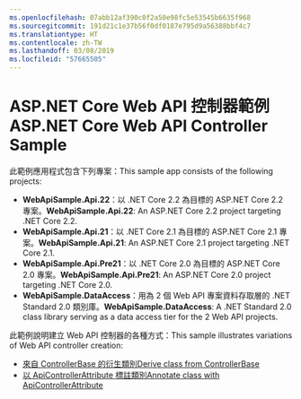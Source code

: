 ```yaml
---
ms.openlocfilehash: 07abb12af390c0f2a50e98fc5e53545b6635f968
ms.sourcegitcommit: 191d21c1e37b56f0df0187e795d9a56388bbf4c7
ms.translationtype: HT
ms.contentlocale: zh-TW
ms.lasthandoff: 03/08/2019
ms.locfileid: "57665505"
---
```

# <a name="aspnet-core-web-api-controller-sample"></a><span data-ttu-id="a1795-101">ASP.NET Core Web API 控制器範例</span><span class="sxs-lookup"><span data-stu-id="a1795-101">ASP.NET Core Web API Controller Sample</span></span>

<span data-ttu-id="a1795-102">此範例應用程式包含下列專案：</span><span class="sxs-lookup"><span data-stu-id="a1795-102">This sample app consists of the following projects:</span></span>

- <span data-ttu-id="a1795-103">**WebApiSample.Api.22**：以 .NET Core 2.2 為目標的 ASP.NET Core 2.2 專案。</span><span class="sxs-lookup"><span data-stu-id="a1795-103">**WebApiSample.Api.22**: An ASP.NET Core 2.2 project targeting .NET Core 2.2.</span></span>
- <span data-ttu-id="a1795-104">**WebApiSample.Api.21**：以 .NET Core 2.1 為目標的 ASP.NET Core 2.1 專案。</span><span class="sxs-lookup"><span data-stu-id="a1795-104">**WebApiSample.Api.21**: An ASP.NET Core 2.1 project targeting .NET Core 2.1.</span></span>
- <span data-ttu-id="a1795-105">**WebApiSample.Api.Pre21**：以 .NET Core 2.0 為目標的 ASP.NET Core 2.0 專案。</span><span class="sxs-lookup"><span data-stu-id="a1795-105">**WebApiSample.Api.Pre21**: An ASP.NET Core 2.0 project targeting .NET Core 2.0.</span></span>
- <span data-ttu-id="a1795-106">**WebApiSample.DataAccess**：用為 2 個 Web API 專案資料存取層的 .NET Standard 2.0 類別庫。</span><span class="sxs-lookup"><span data-stu-id="a1795-106">**WebApiSample.DataAccess**: A .NET Standard 2.0 class library serving as a data access tier for the 2 Web API projects.</span></span>

<span data-ttu-id="a1795-107">此範例說明建立 Web API 控制器的各種方式：</span><span class="sxs-lookup"><span data-stu-id="a1795-107">This sample illustrates variations of Web API controller creation:</span></span>

- [<span data-ttu-id="a1795-108">來自 ControllerBase 的衍生類別</span><span class="sxs-lookup"><span data-stu-id="a1795-108">Derive class from ControllerBase</span></span>](https://docs.microsoft.com/aspnet/core/web-api#derive-class-from-controllerbase)
- [<span data-ttu-id="a1795-109">以 ApiControllerAttribute 標註類別</span><span class="sxs-lookup"><span data-stu-id="a1795-109">Annotate class with ApiControllerAttribute</span></span>](https://docs.microsoft.com/aspnet/core/web-api#annotate-class-with-apicontrollerattribute)
